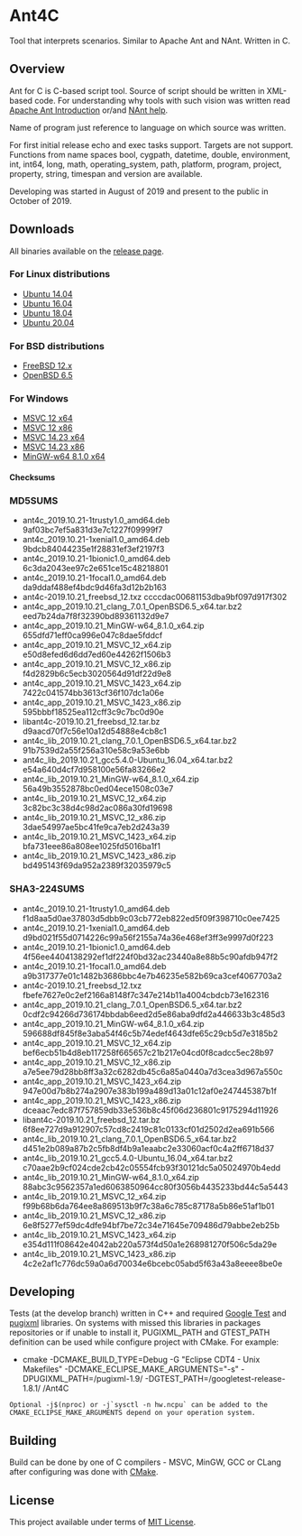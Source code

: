 # Ant4C
Tool that interprets scenarios. Similar to Apache Ant and NAnt. Written in C.

## Overview
Ant for C is C-based script tool. Source of script should be written in XML-based code.
For understanding why tools with such vision was written read [Apache Ant Introduction](http://jakarta.apache.org/ant/manual/) or/and [NAnt help](http://nant.sourceforge.net/).

Name of program just reference to language on which source was written.

For first initial release echo and exec tasks support. Targets are not support. Functions from name spaces bool, cygpath, datetime, double, environment, int, int64, long, math, operating_system, path, platform, program, project, property, string, timespan and version are available.

Developing was started in August of 2019 and present to the public in October of 2019.

## Downloads
All binaries available on the [release page](https://github.com/TheVice/Ant4C/releases/).

### For Linux distributions
* [Ubuntu 14.04](https://github.com/TheVice/Ant4C/releases/download/v2019.10.21/ant4c_2019.10.21-1trusty1.0_amd64.deb)
* [Ubuntu 16.04](https://github.com/TheVice/Ant4C/releases/download/v2019.10.21/ant4c_2019.10.21-1xenial1.0_amd64.deb)
* [Ubuntu 18.04](https://github.com/TheVice/Ant4C/releases/download/v2019.10.21/ant4c_2019.10.21-1bionic1.0_amd64.deb)
* [Ubuntu 20.04](https://github.com/TheVice/Ant4C/releases/download/v2019.10.21/ant4c_2019.10.21-1focal1.0_amd64.deb)

### For BSD distributions
* [FreeBSD 12.x](https://github.com/TheVice/Ant4C/releases/download/v2019.10.21/ant4c-2019.10.21_freebsd_12.txz)
* [OpenBSD 6.5](https://github.com/TheVice/Ant4C/releases/download/v2019.10.21/ant4c_app_2019.10.21_clang_7.0.1_OpenBSD6.5_x64.tar.bz2)

### For Windows
* [MSVC 12 x64](https://github.com/TheVice/Ant4C/releases/download/v2019.10.21/ant4c_app_2019.10.21_MSVC_12_x64.zip)
* [MSVC 12 x86](https://github.com/TheVice/Ant4C/releases/download/v2019.10.21/ant4c_app_2019.10.21_MSVC_12_x86.zip)
* [MSVC 14.23 x64](https://github.com/TheVice/Ant4C/releases/download/v2019.10.21/ant4c_app_2019.10.21_MSVC_1423_x64.zip)
* [MSVC 14.23 x86](https://github.com/TheVice/Ant4C/releases/download/v2019.10.21/ant4c_app_2019.10.21_MSVC_1423_x86.zip)
* [MinGW-w64 8.1.0 x64](https://github.com/TheVice/Ant4C/releases/download/v2019.10.21/ant4c_app_2019.10.21_MinGW-w64_8.1.0_x64.zip)

#### Checksums

### MD5SUMS
* ant4c_2019.10.21-1trusty1.0_amd64.deb 9af03bc7ef5a831d3e7c1227f09999f7
* ant4c_2019.10.21-1xenial1.0_amd64.deb 9bdcb84044235e1f28831ef3ef2197f3
* ant4c_2019.10.21-1bionic1.0_amd64.deb 6c3da2043ee97c2e651ce15c48218801
* ant4c_2019.10.21-1focal1.0_amd64.deb da9ddaf488ef4bdc9d46fa3d12b2b163
* ant4c-2019.10.21_freebsd_12.txz ccccdac00681153dba9bf097d917f302
* ant4c_app_2019.10.21_clang_7.0.1_OpenBSD6.5_x64.tar.bz2 eed7b24da7f8f32390bd89361132d9e7
* ant4c_app_2019.10.21_MinGW-w64_8.1.0_x64.zip 655dfd71eff0ca996e047c8dae5fddcf
* ant4c_app_2019.10.21_MSVC_12_x64.zip e50d8efed6d6dd7ed60e44262f1506b3
* ant4c_app_2019.10.21_MSVC_12_x86.zip f4d2829b6c5ecb3020564d91df22d9e8
* ant4c_app_2019.10.21_MSVC_1423_x64.zip 7422c041574bb3613cf36f107dc1a06e
* ant4c_app_2019.10.21_MSVC_1423_x86.zip 595bbbf18525ea112cff3c9c7bc0d90e
* libant4c-2019.10.21_freebsd_12.tar.bz d9aacd70f7c56e10a12d54888e4cb8c1
* ant4c_lib_2019.10.21_clang_7.0.1_OpenBSD6.5_x64.tar.bz2 91b7539d2a55f256a310e58c9a53e6bb
* ant4c_lib_2019.10.21_gcc5.4.0-Ubuntu_16.04_x64.tar.bz2 e54a640d4cf7d958100e56fa83266e2
* ant4c_lib_2019.10.21_MinGW-w64_8.1.0_x64.zip 56a49b3552878bc0ed04ece1508c03e7
* ant4c_lib_2019.10.21_MSVC_12_x64.zip 3c82bc3c38d4c98d2ac086a30fd19698
* ant4c_lib_2019.10.21_MSVC_12_x86.zip 3dae54997ae5bc41fe9ca7eb2d243a39
* ant4c_lib_2019.10.21_MSVC_1423_x64.zip bfa731eee86a808ee1025fd5016ba1f1
* ant4c_lib_2019.10.21_MSVC_1423_x86.zip bd495143f69da952a2389f32035979c5

### SHA3-224SUMS
* ant4c_2019.10.21-1trusty1.0_amd64.deb f1d8aa5d0ae37803d5dbb9c03cb772eb822ed5f09f398710c0ee7425
* ant4c_2019.10.21-1xenial1.0_amd64.deb d9bd021f55d0714226c99a56f2155a74a36e468ef3ff3e9997d0f223
* ant4c_2019.10.21-1bionic1.0_amd64.deb 4f56ee4404138292ef1df224f0bd32ac23440a8e88b5c90afdb947f2
* ant4c_2019.10.21-1focal1.0_amd64.deb a9b317377e01c1482b3686bbc4e7b46235e582b69ca3cef4067703a2
* ant4c-2019.10.21_freebsd_12.txz fbefe7627e0c2ef2166a8148f7c347e214b11a4004cbdcb73e162316
* ant4c_app_2019.10.21_clang_7.0.1_OpenBSD6.5_x64.tar.bz2 0cdf2c94266d736174bbdab6eed2d5e86aba9dfd2a446633b3c485d3
* ant4c_app_2019.10.21_MinGW-w64_8.1.0_x64.zip 596688df845f8e3aba54f46c5b74edef4643dfe65c29cb5d7e3185b2
* ant4c_app_2019.10.21_MSVC_12_x64.zip bef6ecb51b4d8eb117258f665657c21b217e04cd0f8cadcc5ec28b97
* ant4c_app_2019.10.21_MSVC_12_x86.zip a7e5ee79d28bb8ff3a32c6282db45c6a85a0440a7d3cea3d967a550c
* ant4c_app_2019.10.21_MSVC_1423_x64.zip 947e00d7b8b274a2907e383b199a489d13a01c12af0e247445387b1f
* ant4c_app_2019.10.21_MSVC_1423_x86.zip dceaac7edc87f757859db33e536b8c45f06d236801c9175294d11926
* libant4c-2019.10.21_freebsd_12.tar.bz 6f8ee727d9a912907c57cd8c2419c81c0133cf01d2502d2ea691b566
* ant4c_lib_2019.10.21_clang_7.0.1_OpenBSD6.5_x64.tar.bz2 d451e2b089a87b2c5fb8df4b9a1eaabc2e33060acf0c4a2ff6718d37
* ant4c_lib_2019.10.21_gcc5.4.0-Ubuntu_16.04_x64.tar.bz2 c70aae2b9cf024cde2cb42c05554fcb93f30121dc5a05024970b4edd
* ant4c_lib_2019.10.21_MinGW-w64_8.1.0_x64.zip 88abc3c9562357a1ed6063850964cc80f3056b4435233bd44c5a5443
* ant4c_lib_2019.10.21_MSVC_12_x64.zip f99b68b6da764ee8a869513b9f7c38a6c785c87178a5b86e51af1b01
* ant4c_lib_2019.10.21_MSVC_12_x86.zip 6e8f5277ef59dc4dfe94bf7be72c34e71645e709486d79abbe2eb25b
* ant4c_lib_2019.10.21_MSVC_1423_x64.zip e354d111f08642e4042ab220a573f4d50a1e268981270f506c5da29e
* ant4c_lib_2019.10.21_MSVC_1423_x86.zip 4c2e2af1c776dc59a0a6d70034e6bcebc05abd5f63a43a8eeee8be0e

## Developing
Tests (at the develop branch) written in C++ and required [Google Test](https://github.com/google/googletest) and [pugixml](https://github.com/zeux/pugixml/) libraries.
On systems with missed this libraries in packages repositories or if unable to install it, PUGIXML_PATH and GTEST_PATH definition can be used while configure project with CMake.
For example:
* cmake -DCMAKE_BUILD_TYPE=Debug -G "Eclipse CDT4 - Unix Makefiles" -DCMAKE_ECLIPSE_MAKE_ARGUMENTS="-s" -DPUGIXML_PATH=<full path>/pugixml-1.9/ -DGTEST_PATH=<full path>/googletest-release-1.8.1/ <full path>/Ant4C
```
Optional -j$(nproc) or -j`sysctl -n hw.ncpu` can be added to the CMAKE_ECLIPSE_MAKE_ARGUMENTS depend on your operation system.
```

## Building
Build can be done by one of C compilers - MSVC, MinGW, GCC or CLang after configuring was done with [CMake](http://www.cmake.org/download/).

## License
This project available under terms of [MIT License](LICENSE).
